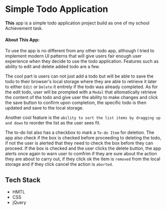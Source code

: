 # Simple Todo Application

**This** app is a simple todo application project build as one of my school Achievement task. 

#### About This App:
To use the app is no different from any other todo app, although I tried to implement modern UI patterns that will give users fair enough user experience when they decide to use the todo application. Features such as ability to edit and delete added todo are a few.

The cool part is users can not just add a todo but will be able to save the todo to their browser's local storage where they are able to retrieve it later to either ``Edit`` or ``Delete`` it enitrely if the todo was already completed. As for the edit todo, user will be prompted with a ``Modal`` that altomatically retrieve the content of the todo and give user the ability to make changes and click the save button to confirm upon completion, the specific todo is then updated and save to the local storage.

Another cool feature is the ``ability to sort the list items by dragging up and down`` to reorder the list as the user sees fit.

 The to-do list also has a checkbox to mark a ``To-do Item`` for deletion. The app also check if the box is checked before proceeding to deleting the todo, if not the user is alerted that they need to check the box before they can proceed. If the box is checked and the user clicks the delete button, the app alerts once again to warn user to comfrim if they are sure about the action they are about to carry out, if they click ok the item is ``removed`` from the local storage and if they click cancel the action is ``aborted``.

 ## Tech Stack

 - HMTL
 - CSS
 - jQuery
